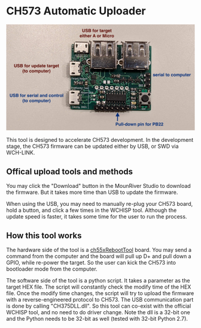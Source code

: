 # CH573 Automatic Uploader

![connection](https://raw.githubusercontent.com/DeqingSun/ch573-Automatic-Uploader/main/img/ch55xRebootToolConnection.jpg)

This tool is designed to accelerate CH573 development. In the development stage, the CH573 firmware can be updated either by USB, or SWD via WCH-LINK. 

## Offical upload tools and methods

You may click the "Download" button in the MounRiver Studio to download the firmware. But it takes more time than USB to update the firmware.

When using the USB, you may need to manually re-plug your CH573 board, hold a button, and click a few times in the WCHISP tool. Although the update speed is faster, it takes some time for the user to run the process.

## How this tool works

The hardware side of the tool is a [ch55xRebootTool](https://github.com/DeqingSun/ch55xduino/tree/ch55xduino/pcb/ch55xRebootTool) board. You may send a command from the computer and the board will pull up D+ and pull down a GPIO, while re-power the target. So the user can kick the CH573 into bootloader mode from the computer. 

The software side of the tool is a python script. It takes a parameter as the target HEX file. The script will constantly check the modify time of the HEX file. Once the modify time changes, the script will try to upload the firmware with a reverse-engineered protocol to CH573. The USB communication part is done by calling "CH375DLL.dll". So this tool can co-exist with the official WCHISP tool, and no need to do driver change. Note the dll is a 32-bit one and the Python needs to be 32-bit as well (tested with 32-bit Python 2.7).  

